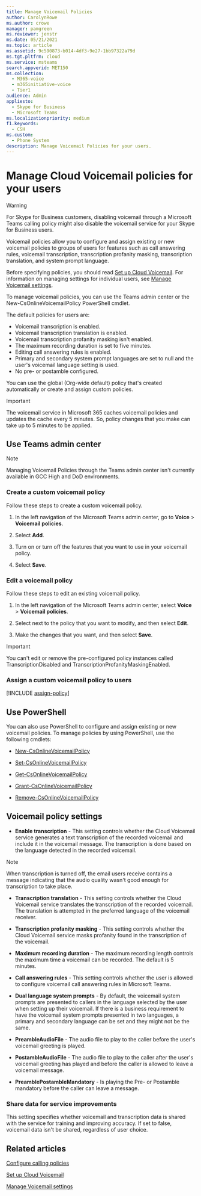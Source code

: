 ```yaml
---
title: Manage Voicemail Policies
author: CarolynRowe
ms.author: crowe
manager: pamgreen
ms.reviewer: jenstr
ms.date: 05/21/2021
ms.topic: article
ms.assetid: 9c590873-b014-4df3-9e27-1bb97322a79d
ms.tgt.pltfrm: cloud
ms.service: msteams
search.appverid: MET150
ms.collection: 
  - M365-voice
  - m365initiative-voice
  - Tier1
audience: Admin
appliesto: 
  - Skype for Business
  - Microsoft Teams
ms.localizationpriority: medium
f1.keywords: 
  - CSH
ms.custom: 
  - Phone System
description: Manage Voicemail Policies for your users.
---
```


# Manage Cloud Voicemail policies for your users

> [!WARNING]
> For Skype for Business customers, disabling voicemail through a Microsoft Teams calling policy might also disable the voicemail service for your Skype for Business users.

Voicemail policies allow you to configure and assign existing or new voicemail policies to groups of users for features such as call answering rules, voicemail transcription, transcription profanity masking, transcription translation, and system prompt language.

Before specifying policies, you should read [Set up Cloud Voicemail](set-up-phone-system-voicemail.md). For information on managing settings for individual users, see [Manage Voicemail settings](manage-voicemail-settings.md).

To manage voicemail policies, you can use the Teams admin center or the New-CsOnlineVoicemailPolicy PowerShell cmdlet.

The default policies for users are:

- Voicemail transcription is enabled.
- Voicemail transcription translation is enabled.
- Voicemail transcription profanity masking isn't enabled.
- The maximum recording duration is set to five minutes.
- Editing call answering rules is enabled.
- Primary and secondary system prompt languages are set to null and the user's voicemail language setting is used.
- No pre- or postamble configured.

You can use the global (Org-wide default) policy that's created automatically or create and assign custom policies.

> [!IMPORTANT]
> The voicemail service in Microsoft 365 caches voicemail policies and updates the cache every 5 minutes. So, policy changes that you make can take up to 5 minutes to be applied.

## Use Teams admin center

> [!NOTE]
> Managing Voicemail Policies through the Teams admin center isn't currently available in GCC High and DoD environments.

### Create a custom voicemail policy

Follow these steps to create a custom voicemail policy.

1. In the left navigation of the Microsoft Teams admin center, go to **Voice** > **Voicemail policies**.

2. Select **Add**.

3. Turn on or turn off the features that you want to use in your voicemail policy.

4. Select **Save**.

### Edit a voicemail policy

Follow these steps to edit an existing voicemail policy.

1. In the left navigation of the Microsoft Teams admin center, select **Voice** > **Voicemail policies**.

2. Select next to the policy that you want to modify, and then select **Edit**.

3. Make the changes that you want, and then select **Save**.

> [!IMPORTANT]
> You can't edit or remove the pre-configured policy instances called TranscriptionDisabled and TranscriptionProfanityMaskingEnabled.

### Assign a custom voicemail policy to users

[!INCLUDE [assign-policy](includes/assign-policy.md)]

## Use PowerShell

You can also use PowerShell to configure and assign existing or new voicemail policies. To manage policies by using PowerShell, use the following cmdlets:

- [New-CsOnlineVoicemailPolicy](/powershell/module/teams/new-csonlinevoicemailpolicy)

- [Set-CsOnlineVoicemailPolicy](/powershell/module/teams/set-csonlinevoicemailpolicy)

- [Get-CsOnlineVoicemailPolicy](/powershell/module/teams/get-csonlinevoicemailpolicy)

- [Grant-CsOnlineVoicemailPolicy](/powershell/module/teams/grant-csonlinevoicemailpolicy)

- [Remove-CsOnlineVoicemailPolicy](/powershell/module/teams/remove-csonlinevoicemailpolicy)

## Voicemail policy settings
  
- **Enable transcription** - This setting controls whether the Cloud Voicemail service generates a text transcription of the recorded voicemail and include it in the voicemail message. The transcription is done based on the language detected in the recorded voicemail.

> [!NOTE]
> When transcription is turned off, the email users receive contains a message indicating that the audio quality wasn't good enough for transcription to take place.

- **Transcription translation** - This setting controls whether the Cloud Voicemail service translates the transcription of the recorded voicemail. The translation is attempted in the preferred language of the voicemail receiver.

- **Transcription profanity masking** - This setting controls whether the Cloud Voicemail service masks profanity found in the transcription of the voicemail.

- **Maximum recording duration** - The maximum recording length controls the maximum time a voicemail can be recorded. The default is 5 minutes.

- **Call answering rules** - This setting controls whether the user is allowed to configure voicemail call answering rules in Microsoft Teams.

- **Dual language system prompts** - By default, the voicemail system prompts are presented to callers in the language selected by the user when setting up their voicemail. If there is a business requirement to have the voicemail system prompts presented in two languages, a primary and secondary language can be set and they might not be the same.

- **PreambleAudioFile** - The audio file to play to the caller before the user's voicemail greeting is played.

- **PostambleAudioFile** - The audio file to play to the caller after the user's voicemail greeting has played and before the caller is allowed to leave a voicemail message.

- **PreamblePostambleMandatory** - Is playing the Pre- or Postamble mandatory before the caller can leave a message.

### Share data for service improvements

This setting specifies whether voicemail and transcription data is shared with the service for training and improving accuracy. If set to false, voicemail data isn't be shared, regardless of user choice.

## Related articles

[Configure calling policies](teams-calling-policy.md)

[Set up Cloud Voicemail](set-up-phone-system-voicemail.md)

[Manage Voicemail settings](manage-voicemail-settings.md)
